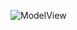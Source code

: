 ![ModelView](http://www.plantuml.com/plantuml/proxy?idx=0&src=https://github.com/teramont/databaseQuestioning/blob/master/Information/Diagrams/usecasemodel/main.pu)
